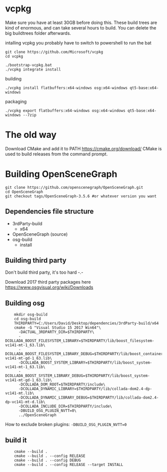 # vcpkg

Make sure you have at least 30GB before doing this. These build trees are kind of enormous, and can take several hours to build. You can delete the big buildtrees folder afterwards.

intalling vcpkg
you probably have to switch to powershell to run the bat
```
git clone https://github.com/Microsoft/vcpkg
cd vcpkg

./bootstrap-vcpkg.bat
./vcpkg integrate install
```

building
```
./vcpkg install flatbuffers:x64-windows osg:x64-windows qt5-base:x64-windows
```

packaging
```
./vcpkg export flatbuffers:x64-windows osg:x64-windows qt5-base:x64-windows --7zip
```


# The old way

Download CMake and add it to PATH https://cmake.org/download/
CMake is used to build releases from the command prompt.


# Building OpenSceneGraph

```
git clone https://github.com/openscenegraph/OpenSceneGraph.git
cd OpenSceneGraph
git checkout tags/OpenSceneGraph-3.5.6 #or whatever version you want
```

## Dependencies file structure

- 3rdParty-build
    - x64
- OpenSceneGraph (source)
- osg-build
    - install
  
## Building third party

Don't build third party, it's too hard -.-

Download 2017 third party packages here
https://www.osgvisual.org/wiki/Downloads

## Building osg

```
	mkdir osg-build
	cd osg-build
	THIRDPARTY=C:/Users/David/Desktop/dependencies/3rdParty-build/x64
	cmake -G "Visual Studio 15 2017 Win64"\
	  -DACTUAL_3RDPARTY_DIR=$THIRDPARTY\
	  -DCOLLADA_BOOST_FILESYSTEM_LIBRARY=$THIRDPARTY/lib/boost_filesystem-vc141-mt-1_63.lib\
	  -DCOLLADA_BOOST_FILESYSTEM_LIBRARY_DEBUG=$THIRDPARTY/lib/boost_container-vc141-mt-gd-1_63.lib\
	  -DCOLLADA_BOOST_SYSTEM_LIBRARY=$THIRDPARTY/lib/boost_system-vc141-mt-1_63.lib\
	  -DCOLLADA_BOOST_SYSTEM_LIBRARY_DEBUG=$THIRDPARTY/lib/boost_system-vc141-mt-gd-1_63.lib\
	  -DCOLLADA_DOM_ROOT=$THIRDPARTY/include\
	  -DCOLLADA_DYNAMIC_LIBRARY=$THIRDPARTY/lib/collada-dom2.4-dp-vc141-mt.lib\
	  -DCOLLADA_DYNAMIC_LIBRARY_DEBUG=$THIRDPARTY/lib/collada-dom2.4-dp-vc141-mt-d.lib\
	  -DCOLLADA_INCLUDE_DIR=$THIRDPARTY/include\
	  -DBUILD_OSG_PLUGIN_NVTT=0\
	  ../OpenSceneGraph
```

How to exclude broken plugins:
`-DBUILD_OSG_PLUGIN_NVTT=0`

## build it

```
	cmake --build .
	cmake --build . --config RELEASE
	cmake --build . --config DEBUG
	cmake --build . --config RELEASE --target INSTALL
```
